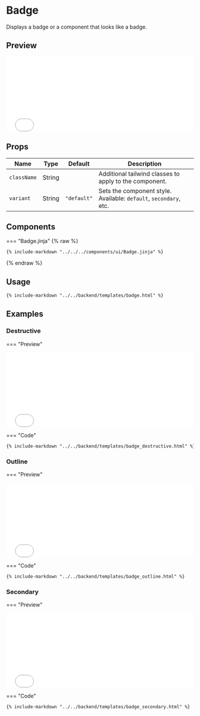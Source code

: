 # Badge

Displays a badge or a component that looks like a badge.

## Preview

<iframe
src="{{ preview_url}}/components/badge"
style="width: 100%; height: 200px; border: none;">
</iframe>

## Props

| Name        | Type   | Default     | Description                                                       |
|-------------|--------|-------------|-------------------------------------------------------------------|
| `className` | String |             | Additional tailwind classes to apply to the component.            |
| `variant`   | String | `"default"` | Sets the component style. Available: `default`, `secondary`, etc. |

## Components

=== "Badge.jinja"
{% raw %}
```jinja
{% include-markdown "../../../components/ui/Badge.jinja" %}
```
{% endraw %}

## Usage

```html
{% include-markdown "../../backend/templates/badge.html" %}
```

## Examples

### Destructive

=== "Preview"
<iframe
src="{{ preview_url}}/components/badge?option=destructive"
style="width: 100%; height: 200px; border: none;">
</iframe>

=== "Code"
```html
{% include-markdown "../../backend/templates/badge_destructive.html" %}
```

### Outline

=== "Preview"
<iframe
src="{{ preview_url}}/components/badge?option=outline"
style="width: 100%; height: 200px; border: none;">
</iframe>

=== "Code"
```html
{% include-markdown "../../backend/templates/badge_outline.html" %}
```

### Secondary

=== "Preview"
<iframe
src="{{ preview_url}}/components/badge?option=secondary"
style="width: 100%; height: 200px; border: none;">
</iframe>

=== "Code"
```html
{% include-markdown "../../backend/templates/badge_secondary.html" %}
```
